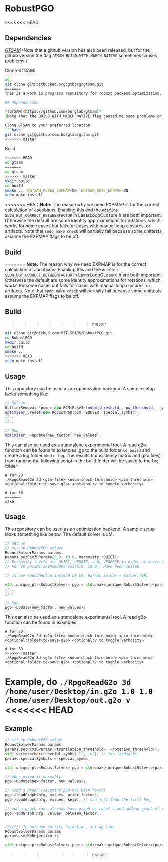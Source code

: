 RobustPGO
======================================
<<<<<<< HEAD

## Dependencies

*[GTSAM](https://bitbucket.org/gtborg/gtsam)*
(Note that a github version has also been released, but for the github version the flag `GTSAM_BUILD_WITH_MARCH_NATIVE` sometimes causes problems )

Clone GTSAM:   
```bash
cd
git clone git@bitbucket.org:gtborg/gtsam.git
=======
This is a work in progress repository for robust backend optimization. Many features are still under developing and changing on a daily basis.

## Dependencies

*[GTSAM](https://github.com/borglab/gtsam)*
(Note that the BUILD_WITH_MARCH_NATIVE flag caused me some problems on a particular machine. )

Clone GTSAM to your preferred location:
```bash
git clone git@github.com:borglab/gtsam.git
>>>>>>> master
```

Build
```bash
<<<<<<< HEAD
cd gtsam 
=======
cd gtsam
>>>>>>> master
mkdir build
cd build
cmake .. -DGTSAM_POSE3_EXPMAP=ON -DGTSAM_ROT3_EXPMAP=ON
sudo make install
```
<<<<<<< HEAD
**Note:** 
The reason why we need EXPMAP is for the correct calculation of Jacobians. 
Enabling this and the `#define SLOW_BUT_CORRECT_BETWEENFACTOR` in LaserLoopCLosure.h are both important. Otherwise the default are some identity approximations for rotations, which works for some cases but fails for cases with manual loop closures, or artifacts. Note that `sudo make check` will partially fail because some unittests assume the EXPMAP flags to be off. 

## Build 
=======
**Note:**
The reason why we need EXPMAP is for the correct calculation of Jacobians.
Enabling this and the `#define SLOW_BUT_CORRECT_BETWEENFACTOR` in LaserLoopCLosure.h are both important. Otherwise the default are some identity approximations for rotations, which works for some cases but fails for cases with manual loop closures, or artifacts. Note that `sudo make check` will partially fail because some unittests assume the EXPMAP flags to be off.

## Build
>>>>>>> master
```bash
git clone git@github.com:MIT-SPARK/RobustPGO.git
cd RobustPGO
mkdir build
cd build
cmake ..
<<<<<<< HEAD
sudo make install
```

## Usage 
This repository can be used as an optimization backend. A sample setup looks something like: 
```cpp
// Set up 
OutlierRemoval *pcm = new PCM<Pose3>(odom_threshold_, pw_threshold_, special_symbs);
optimizer_.reset(new RobustPGO(pcm, SOLVER, special_symbs));
//...
//...

// Run 
optimizer_->update(new_factor, new_values);

```
This can also be used as a standalone experimental tool. A read g2o function can be found in examples. 
go to the build folder `cd build` and create a log folder `mkdir log`. 
The results (consistency matrix and g2o files) from running the following script in the build folder will be saved to the `log` folder
```
# for 2D: 
./RpgoReadG2o 2d <g2o-file> <odom-check-threshold> <pcm-threshold> <optional:folder-to-save-g2o> <optional:v to toggle verbosity>

# for 3D 
=======
make
```

## Usage
This repository can be used as an optimization backend. A sample setup looks something like below. The default solver is LM.
```cpp
// Set up
// set up RobustPGO solver
RobustSolverParams params;
params.setPcm3DParams(0.0, 10.0, Verbosity::QUIET);
// Verbosity levels are QUIET, UPDATE, and, VERBOSE in order of increasing number of messages (the default is UPDATE)
// For 2D params.setPcm2DParams(0.0, 10.0); Have been tested

// To use GaussNewton instead of LM: params.solver = Solver::GN;

std::unique_ptr<RobustSolver> pgo = std::make_unique<RobustSolver>(params);
//...
//...

// Run
pgo->update(new_factor, new_values);
```
This can also be used as a standalone experimental tool. A read g2o function can be found in examples.
```
# for 2D:
./RpgoReadG2o 2d <g2o-file> <odom-check-threshold> <pcm-threshold> <optional:folder-to-save-g2o> <optional:v to toggle verbosity>

# for 3D
>>>>>>> master
./RpgoReadG2o 3d <g2o-file> <odom-check-threshold> <pcm-threshold> <optional:folder-to-save-g2o> <optional:v to toggle verbosity>
```

Example, do `./RpgoReadG2o 3d /home/user/Desktop/in.g2o 1.0 1.0 /home/user/Desktop/out.g2o v`
<<<<<<< HEAD
=======

## Example
```cpp
// set up RobustPGO solver
RobustSolverParams params;
params.setPcm3DParams(<translation_threshold>, <rotation_threshold>);
std::vector<char> special_symbs{'l', 'u'}; // for landmarks
params.specialSymbols = special_symbs;

std::unique_ptr<RobustSolver> pgo = std::make_unique<RobustSolver>(params); // initiate pgo solver

// When using it normally
pgo->update(new_factor, new_values);

// load a graph (assuming pgo has been reset)
pgo->loadGraph(nfg, values, prior_factor);
pgo->loadGraph(nfg, values, key0); // can just load the first key

// add a graph (ex. already have graph or robot a and adding graph of robot b)
pgo->addGraph(nfg, values, between_factor);


/////// To not use outlier rejection, set up like
RobustSolverParams params;
params.setNoRejection();

std::unique_ptr<RobustSolver> pgo = std::make_unique<RobustSolver>(params); // initiate pgo solver
```
>>>>>>> master
